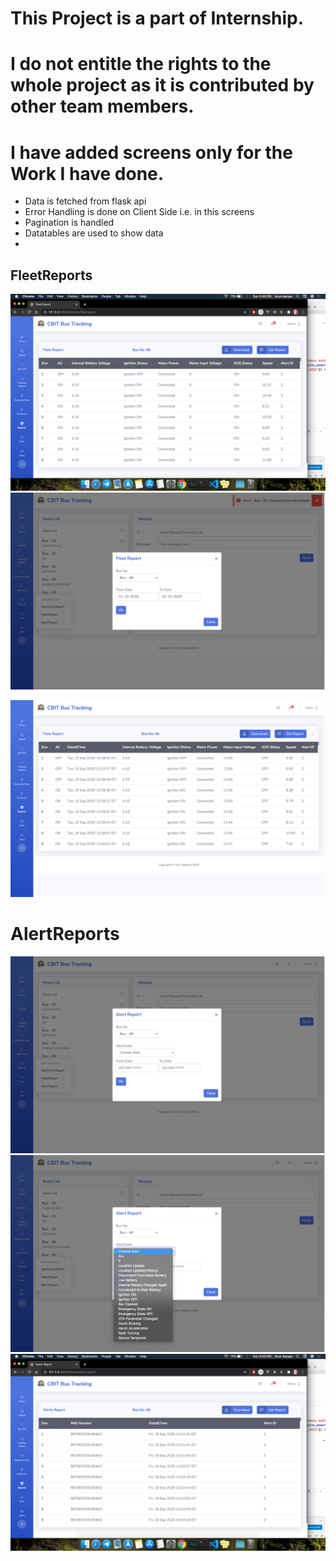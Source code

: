 # This Project is a part of Internship.
# I do not entitle the rights to the whole project as it is contributed by other team members.
# I have added screens only for the Work I have done.

* Data is fetched from flask api
* Error Handling is done on Client Side i.e. in this screens 
* Pagination is handled
* Datatables are used to show data
* 
## FleetReports 
![FleetReport](./screens/FleetReport.png)
![FleetReport](./screens/FleetReport1-1.png)

![FleetReport](./screens/FleetReport3.png)


# AlertReports
![AlertReport](./screens/AlertReport1.png)
![AlertReport](./screens/AlertReport1-1.png)
![AlertReport](./screens/AlertReport.png)
